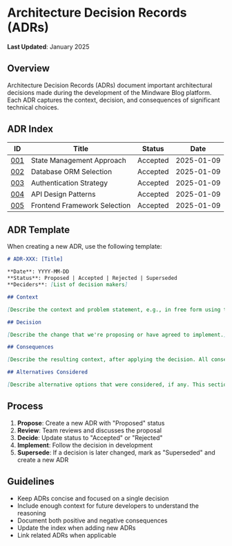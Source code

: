 # Architecture Decision Records (ADRs)

**Last Updated**: January 2025

## Overview

Architecture Decision Records (ADRs) document important architectural decisions made during the development of the Mindware Blog platform. Each ADR captures the context, decision, and consequences of significant technical choices.

## ADR Index

| ID | Title | Status | Date |
|----|-------|--------|------|
| [001](001-state-management.md) | State Management Approach | Accepted | 2025-01-09 |
| [002](002-database-orm.md) | Database ORM Selection | Accepted | 2025-01-09 |
| [003](003-authentication.md) | Authentication Strategy | Accepted | 2025-01-09 |
| [004](004-api-design.md) | API Design Patterns | Accepted | 2025-01-09 |
| [005](005-frontend-framework.md) | Frontend Framework Selection | Accepted | 2025-01-09 |

## ADR Template

When creating a new ADR, use the following template:

```markdown
# ADR-XXX: [Title]

**Date**: YYYY-MM-DD  
**Status**: Proposed | Accepted | Rejected | Superseded  
**Deciders**: [List of decision makers]

## Context

[Describe the context and problem statement, e.g., in free form using two to three sentences. You may want to articulate the problem in form of a question.]

## Decision

[Describe the change that we're proposing or have agreed to implement.]

## Consequences

[Describe the resulting context, after applying the decision. All consequences should be listed here, not just the "positive" ones. A particular decision may have positive, negative, and neutral consequences, but all of them affect the team and project in the future.]

## Alternatives Considered

[Describe alternative options that were considered, if any. This section is optional but recommended for completeness.]
```

## Process

1. **Propose**: Create a new ADR with "Proposed" status
2. **Review**: Team reviews and discusses the proposal
3. **Decide**: Update status to "Accepted" or "Rejected"
4. **Implement**: Follow the decision in development
5. **Supersede**: If a decision is later changed, mark as "Superseded" and create a new ADR

## Guidelines

- Keep ADRs concise and focused on a single decision
- Include enough context for future developers to understand the reasoning
- Document both positive and negative consequences
- Update the index when adding new ADRs
- Link related ADRs when applicable
